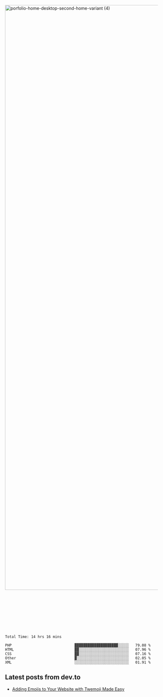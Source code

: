 <img width="1920" alt="porfolio-home-desktop-second-home-variant (4)" src="https://user-images.githubusercontent.com/44812120/231556360-1ee1d327-1a45-4bda-a93d-dd32a34149e4.png">
 
 
 
 
 
 <br><br><br><br><br><br><br>
<!--START_SECTION:waka-->

```text
Total Time: 14 hrs 16 mins

PHP                             ▓▓▓▓▓▓▓▓▓▓▓▓▓▓▓▓▓▓▓▓░░░░░   79.08 %
HTML                            ▓▓░░░░░░░░░░░░░░░░░░░░░░░   07.96 %
CSS                             ▓▓░░░░░░░░░░░░░░░░░░░░░░░   07.16 %
Other                           ▓░░░░░░░░░░░░░░░░░░░░░░░░   02.05 %
XML                             ░░░░░░░░░░░░░░░░░░░░░░░░░   01.91 %
```

<!--END_SECTION:waka-->

## Latest posts from dev.to
<!-- MEDIUM-STORY-LIST:START -->
- [Adding Emojis to Your Website with Twemoji Made Easy](https://dev.to/danielsebesta/adding-emojis-to-your-website-with-twemoji-made-easy-mc8)
<!-- MEDIUM-STORY-LIST:END -->


